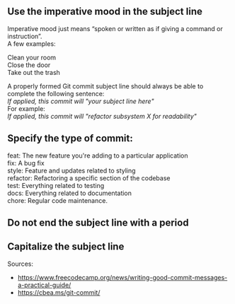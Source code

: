 ## Use the imperative mood in the subject line <br>
Imperative mood just means “spoken or written as if giving a command or instruction”.  <br>
A few examples: <br>

Clean your room <br>
Close the door <br>
Take out the trash <br>

A properly formed Git commit subject line should always be able to complete the following sentence:  <br>
_If applied, this commit will "your subject line here"_  <br>
For example: <br>
 _If applied, this commit will "refactor subsystem X for readability"_

## Specify the type of commit: <br>
feat: The new feature you're adding to a particular application <br>
fix: A bug fix <br>
style: Feature and updates related to styling <br>
refactor: Refactoring a specific section of the codebase <br>
test: Everything related to testing <br>
docs: Everything related to documentation <br>
chore: Regular code maintenance. <br>

## Do not end the subject line with a period

## Capitalize the subject line

Sources:
- https://www.freecodecamp.org/news/writing-good-commit-messages-a-practical-guide/
- https://cbea.ms/git-commit/
